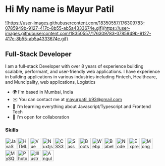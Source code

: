 # Hi My name is Mayur Patil

![https://user-images.githubusercontent.com/18350557/176309783-0785949b-9127-417c-8b55-ab5a4333674e.gif](https://user-images.githubusercontent.com/18350557/176309783-0785949b-9127-417c-8b55-ab5a4333674e.gif)

## Full-Stack Developer

I am a full-stack Developer with over 8 years of experience building scalable, performant, and user-friendly web applications. I have experience in building applications in various industries including Fintech, Healthcare, and Muncipality, web applications, Logistics

- 🌍 I'm based in Mumbai, India
- ✉️ You can contact me at [mayurpatil.b93@gmail.com](mailto:mayurpatil.b93@gmail.com)
- 🧠 I'm learning everything about Javascript/Typescript and Frontend Tech
- 🤝 I'm open for collaboration

### Skills

<p align="left">
<a href="[https://developer.mozilla.org/en-US/docs/Web/JavaScript](https://developer.mozilla.org/en-US/docs/Web/JavaScript)" target="_blank" rel="noreferrer"><img src="[https://raw.githubusercontent.com/danielcranney/readme-generator/main/public/icons/skills/javascript-colored.svg](https://raw.githubusercontent.com/danielcranney/readme-generator/main/public/icons/skills/javascript-colored.svg)" width="36" height="36" alt="JavaScript" /></a>
<a href="[https://developer.mozilla.org/en-US/docs/Glossary/HTML5](https://developer.mozilla.org/en-US/docs/Glossary/HTML5)" target="_blank" rel="noreferrer"><img src="[https://raw.githubusercontent.com/danielcranney/readme-generator/main/public/icons/skills/html5-colored.svg](https://raw.githubusercontent.com/danielcranney/readme-generator/main/public/icons/skills/html5-colored.svg)" width="36" height="36" alt="HTML5" /></a>
<a href="[https://vuejs.org/](https://vuejs.org/)" target="_blank" rel="noreferrer"><img src="[https://raw.githubusercontent.com/danielcranney/readme-generator/main/public/icons/skills/vuejs-colored.svg](https://raw.githubusercontent.com/danielcranney/readme-generator/main/public/icons/skills/vuejs-colored.svg)" width="36" height="36" alt="Vue" /></a>
<a href="[https://nuxtjs.org/](https://nuxtjs.org/)" target="_blank" rel="noreferrer"><img src="[https://raw.githubusercontent.com/danielcranney/readme-generator/main/public/icons/skills/nuxtjs-colored.svg](https://raw.githubusercontent.com/danielcranney/readme-generator/main/public/icons/skills/nuxtjs-colored.svg)" width="36" height="36" alt="Nuxtjs" /></a>
<a href="[https://www.w3.org/TR/CSS/#css](https://www.w3.org/TR/CSS/#css)" target="_blank" rel="noreferrer"><img src="[https://raw.githubusercontent.com/danielcranney/readme-generator/main/public/icons/skills/css3-colored.svg](https://raw.githubusercontent.com/danielcranney/readme-generator/main/public/icons/skills/css3-colored.svg)" width="36" height="36" alt="CSS3" /></a>
<a href="[https://sass-lang.com/](https://sass-lang.com/)" target="_blank" rel="noreferrer"><img src="[https://raw.githubusercontent.com/danielcranney/readme-generator/main/public/icons/skills/sass-colored.svg](https://raw.githubusercontent.com/danielcranney/readme-generator/main/public/icons/skills/sass-colored.svg)" width="36" height="36" alt="Sass" /></a>
<a href="[https://getbootstrap.com/](https://getbootstrap.com/)" target="_blank" rel="noreferrer"><img src="[https://raw.githubusercontent.com/danielcranney/readme-generator/main/public/icons/skills/bootstrap-colored.svg](https://raw.githubusercontent.com/danielcranney/readme-generator/main/public/icons/skills/bootstrap-colored.svg)" width="36" height="36" alt="Bootstrap" /></a>
<a href="[https://webpack.js.org/](https://webpack.js.org/)" target="_blank" rel="noreferrer"><img src="[https://raw.githubusercontent.com/danielcranney/readme-generator/main/public/icons/skills/webpack-colored.svg](https://raw.githubusercontent.com/danielcranney/readme-generator/main/public/icons/skills/webpack-colored.svg)" width="36" height="36" alt="Webpack" /></a>
<a href="[https://babeljs.io/](https://babeljs.io/)" target="_blank" rel="noreferrer"><img src="[https://raw.githubusercontent.com/danielcranney/readme-generator/main/public/icons/skills/babel-colored-dark.svg](https://raw.githubusercontent.com/danielcranney/readme-generator/main/public/icons/skills/babel-colored-dark.svg)" width="36" height="36" alt="Babel" /></a>
<a href="[https://nodejs.org/en/](https://nodejs.org/en/)" target="_blank" rel="noreferrer"><img src="[https://raw.githubusercontent.com/danielcranney/readme-generator/main/public/icons/skills/nodejs-colored.svg](https://raw.githubusercontent.com/danielcranney/readme-generator/main/public/icons/skills/nodejs-colored.svg)" width="36" height="36" alt="NodeJS" /></a>
<a href="[https://expressjs.com/](https://expressjs.com/)" target="_blank" rel="noreferrer"><img src="[https://raw.githubusercontent.com/danielcranney/readme-generator/main/public/icons/skills/express-colored-dark.svg](https://raw.githubusercontent.com/danielcranney/readme-generator/main/public/icons/skills/express-colored-dark.svg)" width="36" height="36" alt="Express" /></a>
<a href="[https://www.mongodb.com/](https://www.mongodb.com/)" target="_blank" rel="noreferrer"><img src="[https://raw.githubusercontent.com/danielcranney/readme-generator/main/public/icons/skills/mongodb-colored.svg](https://raw.githubusercontent.com/danielcranney/readme-generator/main/public/icons/skills/mongodb-colored.svg)" width="36" height="36" alt="MongoDB" /></a>
<a href="[https://www.mysql.com/](https://www.mysql.com/)" target="_blank" rel="noreferrer"><img src="[https://raw.githubusercontent.com/danielcranney/readme-generator/main/public/icons/skills/mysql-colored.svg](https://raw.githubusercontent.com/danielcranney/readme-generator/main/public/icons/skills/mysql-colored.svg)" width="36" height="36" alt="MySQL" /></a>
<a href="[https://www.adobe.com/uk/products/photoshop.html](https://www.adobe.com/uk/products/photoshop.html)" target="_blank" rel="noreferrer"><img src="[https://raw.githubusercontent.com/danielcranney/readme-generator/main/public/icons/skills/photoshop-colored-dark.svg](https://raw.githubusercontent.com/danielcranney/readme-generator/main/public/icons/skills/photoshop-colored-dark.svg)" width="36" height="36" alt="Photoshop" /></a>
<a href="[adobe.com/uk/products/illustrator.html](http://adobe.com/uk/products/illustrator.html)" target="_blank" rel="noreferrer"><img src="[https://raw.githubusercontent.com/danielcranney/readme-generator/main/public/icons/skills/illustrator-colored-dark.svg](https://raw.githubusercontent.com/danielcranney/readme-generator/main/public/icons/skills/illustrator-colored-dark.svg)" width="36" height="36" alt="Illustrator" /></a>
 <a href="[adobe.com/uk/products/illustrator.html](http://adobe.com/uk/products/illustrator.html)" target="_blank" rel="noreferrer"><img src="![image](https://github.com/mayurpatil93/Porfolio/assets/37175072/0f34a9ee-e931-4067-87fd-a9c30e327580)" width="36" height="36" alt="Angular" /></a>
</p>


